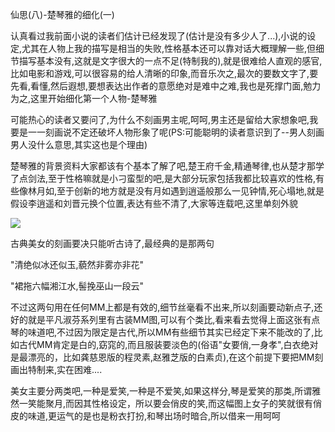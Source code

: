 仙思(八)-楚琴雅的细化(一)

认真看过我前面小说的读者们估计已经发现了(估计是没有多少人了...),小说的设定,尤其在人物上我的描写是相当的失败,性格基本还可以靠对话大概理解一些,但细节描写基本没有,这就是文字很大的一点不足(特制我的),就是很难给人直观的感官,比如电影和游戏,可以很容易的给人清晰的印象,而音乐次之,最次的要数文字了,要先看,看懂,然后遐想,要想表达出作者的意愿绝对是难中之难,我也是死撑门面,勉力为之,这里开始细化第一个人物-楚琴雅
 
可能热心的读者又要问了,为什么不刻画男主呢,呵呵,男主还是留给大家想象吧,我要是一一刻画说不定还破坏人物形象了呢(PS:可能聪明的读者意识到了--男人刻画男人没什么意思,其实这也是个理由)
 
楚琴雅的背景资料大家都该有个基本了解了吧,楚王府千金,精通琴律,也从楚才那学了点剑法,至于性格嘛就是小刁蛮型的吧,是大部分玩家包括我都比较喜欢的性格,有些像林月如,至于创新的地方就是没有月如遇到逍遥般那么一见钟情,死心塌地,就是假设李逍遥和刘晋元换个位置,表达有些不清了,大家等连载吧,这里单刻外貌

![](http://img3.douban.com/view/photo/photo/public/p2188738651.jpg)

古典美女的刻画要决只能听古诗了,最经典的是那两句

 

"清绝似冰还似玉,藐然非雾亦非花"

"裙拖六幅湘江水,髻挽巫山一段云"

 

不过这两句用在任何MM上都是有效的,细节丝毫看不出来,所以刻画要动新点子,还好的就是平凡淑芬系列里有古装MM图,可以有个类比,看来看去觉得上面这张有点琴的味道吧,不过因为限定是古代,所以MM有些细节其实已经定下来不能改的了,比如古代MM肯定是白的,窈窕的,而且服装要淡色的(俗语"女要俏,一身孝",白衣绝对是最漂亮的，比如龚慈恩版的程灵素,赵雅芝版的白素贞),在这个前提下要把MM刻画出特制来,实在困难....




 



 

 

美女主要分两类吧,一种是爱笑,一种是不爱笑,如果这样分,琴是爱笑的那类,所谓雅然一笑能聚月,而因其性格设定，所以要会俏皮的笑,而这幅图上女子的笑就很有俏皮的味道,更运气的是也是粉衣打扮,和琴出场时暗合,所以借来一用呵呵

